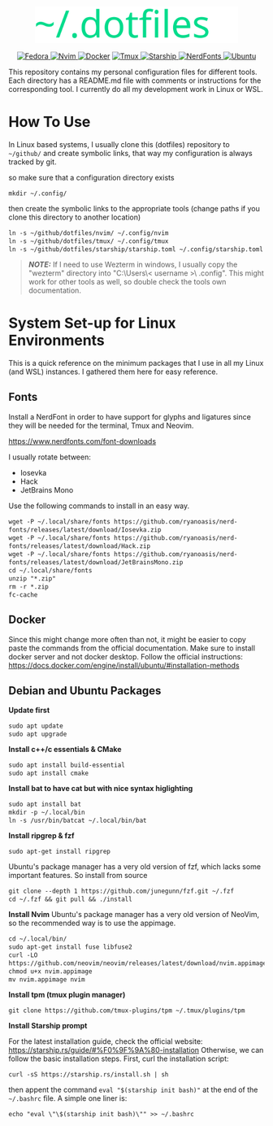 



<p align="center"><img src="img/dotfiles_logo_green.svg" alt="Sublime's custom image" width=400 /></p>

<div align="center">

  <a href="#">![Fedora](https://img.shields.io/badge/Fedora-grey?style=for-the-badge&logo=fedora) </a>
  <a href="#">![Nvim](https://img.shields.io/badge/Neovim-%23262926?style=for-the-badge&logo=neovim) </a>
  <a href="#">![Docker](https://img.shields.io/badge/Docker-%23dfdfeb?style=for-the-badge&logo=docker)</a>
  <a href="#">![Tmux](https://img.shields.io/badge/Tmux-%23485249?style=for-the-badge&logo=tmux) </a>
  <a href="#">![Starship](https://img.shields.io/badge/StarShip-%23443647?style=for-the-badge&logo=starship&logoColor=%23c540e3) </a>
  <a href="#">![NerdFonts](https://img.shields.io/badge/NerdFonts-%23363232?style=for-the-badge&logo=nerdfont) </a>
  <a href="#">![Ubuntu](https://img.shields.io/badge/Ubuntu-%2377216F?style=for-the-badge&logo=ubuntu) </a>
  
</div>

This repository contains my personal configuration files for different tools. Each directory has a README.md file with comments or instructions for the corresponding tool. I currently do all my development work in Linux or WSL. 



# How To Use
In Linux based systems, I usually clone this (dotfiles) repository to ` ~/github/` and create symbolic links, that way my configuration is always tracked by git.

so make sure that a configuration directory exists
```
mkdir ~/.config/
```
then create the symbolic links to the appropriate tools (change paths if you clone this directory to another location)
```
ln -s ~/github/dotfiles/nvim/ ~/.config/nvim
ln -s ~/github/dotfiles/tmux/ ~/.config/tmux
ln -s ~/github/dotfiles/starship/starship.toml ~/.config/starship.toml
```


> **_NOTE:_**  If I need to use Wezterm in windows, I usually copy the "wezterm" directory into "C:\Users\\< username >\\ .config\". This might work for other tools as well, so double check the tools own documentation. 


# System Set-up for Linux Environments
This is a quick reference on the minimum packages that I use in all my Linux (and WSL) instances. I gathered them here for easy reference.


## Fonts
Install a NerdFont in order to have support for glyphs and ligatures since they will be needed for the terminal, Tmux and Neovim.

https://www.nerdfonts.com/font-downloads

I usually rotate between:
- Iosevka
- Hack
- JetBrains Mono


Use the following commands to install in an easy way. 
```
wget -P ~/.local/share/fonts https://github.com/ryanoasis/nerd-fonts/releases/latest/download/Iosevka.zip
wget -P ~/.local/share/fonts https://github.com/ryanoasis/nerd-fonts/releases/latest/download/Hack.zip
wget -P ~/.local/share/fonts https://github.com/ryanoasis/nerd-fonts/releases/latest/download/JetBrainsMono.zip
cd ~/.local/share/fonts
unzip "*.zip"
rm -r *.zip
fc-cache
```

## Docker
Since this might change more often than not, it might be easier to copy paste the commands from the official documentation. Make sure to install docker server and not docker desktop.
Follow the official instructions: https://docs.docker.com/engine/install/ubuntu/#installation-methods


## Debian and Ubuntu Packages


**Update first**
```
sudo apt update
sudo apt upgrade
```


**Install c++/c essentials & CMake**
```
sudo apt install build-essential
sudo apt install cmake
```


**Install bat to have cat but with nice syntax higlighting**
```
sudo apt install bat
mkdir -p ~/.local/bin
ln -s /usr/bin/batcat ~/.local/bin/bat
```

**Install ripgrep & fzf**
```
sudo apt-get install ripgrep
```

Ubuntu's package manager has a very old version of fzf, which lacks some important features.
So install from source
```
git clone --depth 1 https://github.com/junegunn/fzf.git ~/.fzf
cd ~/.fzf && git pull && ./install
```

**Install Nvim**
Ubuntu's package manager has a very old version of NeoVim, so the recommended way is to use the appimage.

```
cd ~/.local/bin/
sudo apt-get install fuse libfuse2
curl -LO https://github.com/neovim/neovim/releases/latest/download/nvim.appimage
chmod u+x nvim.appimage
mv nvim.appimage nvim
```


**Install tpm (tmux plugin manager)**
```
git clone https://github.com/tmux-plugins/tpm ~/.tmux/plugins/tpm
```

**Install Starship prompt**

For the latest installation guide, check the official website: https://starship.rs/guide/#%F0%9F%9A%80-installation
Otherwise, we can follow the basic installation steps. First, curl the installation script:

```
curl -sS https://starship.rs/install.sh | sh
```

then appent the command  `eval "$(starship init bash)"` at the end of the `~/.bashrc` file. A simple one liner is:

```
echo "eval \"\$(starship init bash)\"" >> ~/.bashrc
```








